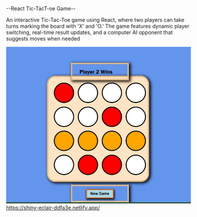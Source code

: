 --React Tic-TacT-oe Game--

An interactive Tic-Tac-Toe game using React, where two players can take turns marking the board with 'X' and 'O.' The game features dynamic player switching, real-time result updates, and a computer AI opponent that suggests moves when needed

![1](readme/Screenshot.jpg)
https://shiny-eclair-ddfa3e.netlify.app/
